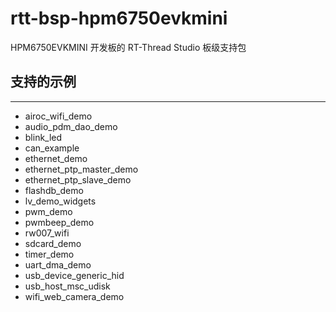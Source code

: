 # rtt-bsp-hpm6750evkmini

HPM6750EVKMINI 开发板的 RT-Thread Studio 板级支持包

## 支持的示例
***
- airoc_wifi_demo
- audio_pdm_dao_demo
- blink_led
- can_example
- ethernet_demo
- ethernet_ptp_master_demo
- ethernet_ptp_slave_demo
- flashdb_demo
- lv_demo_widgets
- pwm_demo
- pwmbeep_demo
- rw007_wifi
- sdcard_demo
- timer_demo
- uart_dma_demo
- usb_device_generic_hid
- usb_host_msc_udisk
- wifi_web_camera_demo